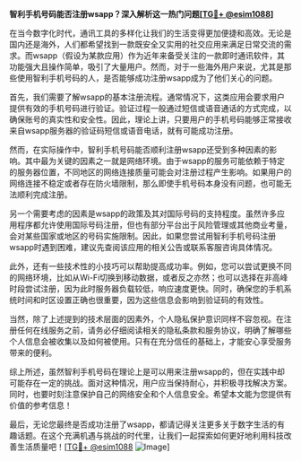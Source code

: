 **智利手机号码能否注册wsapp？深入解析这一热门问题[[TG💪+ @esim1088](https://t.me/s/esim1088)]**

在当今数字化时代，通讯工具的多样化让我们的生活变得更加便捷和高效。无论是国内还是海外，人们都希望找到一款既安全又实用的社交应用来满足日常交流的需求。而wsapp（假设为某款应用）作为近年来备受关注的一款即时通讯软件，其功能强大且操作简单，吸引了大量用户。然而，对于一些海外用户来说，尤其是那些使用智利手机号码的人，是否能够成功注册wsapp成为了他们关心的问题。

首先，我们需要了解wsapp的基本注册流程。通常情况下，这类应用会要求用户提供有效的手机号码进行验证。验证过程一般通过短信或语音通话的方式完成，以确保账号的真实性和安全性。因此，理论上讲，只要用户的手机号码能够正常接收来自wsapp服务器的验证码短信或语音电话，就有可能成功注册。

然而，在实际操作中，智利手机号码能否顺利注册wsapp还受到多种因素的影响。其中最为关键的因素之一就是网络环境。由于wsapp的服务可能依赖于特定的服务器位置，不同地区的网络连接质量可能会对注册过程产生影响。如果用户的网络连接不稳定或者存在防火墙限制，那么即使手机号码本身没有问题，也可能无法顺利完成注册。

另一个需要考虑的因素是wsapp的政策及其对国际号码的支持程度。虽然许多应用程序都允许使用国际号码注册，但也有部分平台出于风险管理或其他商业考量，会对某些国家或地区的号码实施限制。因此，如果您尝试用智利手机号码注册wsapp时遇到困难，建议先查阅该应用的相关公告或联系客服咨询具体情况。

此外，还有一些技术性的小技巧可以帮助提高成功率。例如，您可以尝试更换不同的网络环境，比如从Wi-Fi切换到移动数据，或者反之亦然；也可以选择在非高峰时段尝试注册，因为此时服务器负载较低，响应速度更快。同时，确保您的手机系统时间和时区设置正确也很重要，因为这些信息会影响到验证码的有效性。

当然，除了上述提到的技术层面的因素外，个人隐私保护意识同样不容忽视。在注册任何在线服务之前，请务必仔细阅读相关的隐私条款和服务协议，明确了解哪些个人信息会被收集以及如何被使用。只有在充分信任的基础上，才能安心享受服务带来的便利。

综上所述，虽然智利手机号码在理论上是可以用来注册wsapp的，但在实践中却可能存在一定的挑战。面对这种情况，用户应当保持耐心，并积极寻找解决方案。同时，也要时刻注意保护自己的网络安全和个人信息安全。希望本文能为您提供有价值的参考信息！

最后，无论您最终是否成功注册了wsapp，都请记得关注更多关于数字生活的有趣话题。在这个充满机遇与挑战的时代里，让我们一起探索如何更好地利用科技改善生活质量吧！[[TG💪+ @esim1088](https://t.me/s/esim1088) ![Image](https://i.postimg.cc/4NQfJmqS/Snipaste-2025-05-13-00-14-12.png)]